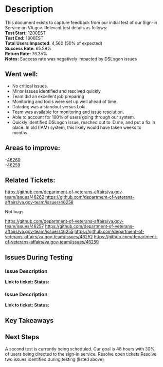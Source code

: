 # Description
This document exists to capture feedback from our initial test of our Sign-in Service on VA.gov. Relevant test details as follows:  
**Test Start:** 1200EST  
**Test End:**  1800EST  
**Total Users Impacted:**  4,560 (50% of expected)   
**Success Rate:**  65.58%  
**Return Rate:**  76.35%  
**Notes:**  Success rate was negatively impacted by DSLogon issues 

## Went well:
- No critical issues. 
- Minor Issues identified and resolved quickly. 
- Team did an excellent job preparing  
- Monitoring and tools were set up well ahead of time.  
- Datadog was a standout versus Loki.   
- Team was available for monitoring and issue resolution. 
- Able to account for 100% of users going through our system.  
- Quickly identified DSLogon issue, reached out to ID.me, and put a fix in place.  In old (IAM) system, this likely would have taken weeks to months.

## Areas to improve:  
-[46260](https://github.com/department-of-veterans-affairs/va.gov-team/issues/46260)  
-[46259](https://github.com/department-of-veterans-affairs/va.gov-team/issues/46259)

## Related Tickets:  
https://github.com/department-of-veterans-affairs/va.gov-team/issues/46262
https://github.com/department-of-veterans-affairs/va.gov-team/issues/46258

Not bugs

https://github.com/department-of-veterans-affairs/va.gov-team/issues/46257
https://github.com/department-of-veterans-affairs/va.gov-team/issues/46255
https://github.com/department-of-veterans-affairs/va.gov-team/issues/46252
https://github.com/department-of-veterans-affairs/va.gov-team/issues/46259

## Issues During Testing
### Issue Description 
**Link to ticket:** 
**Status:**  

### Issue Description 
**Link to ticket:** 
**Status:**  


## Key Takeaways


## Next Steps
A second test is currently being scheduled.  Our goal is 48 hours with 30% of users being directed to the sign-in service.
Resolve open tickets 
Resolve two issues identified during testing (listed above)
